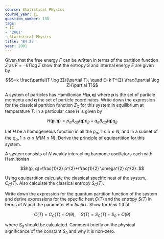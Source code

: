 ```yaml
---
course: Statistical Physics
course_year: II
question_number: 138
tags:
- II
- '2001'
- Statistical Physics
title: 'B4.23 '
year: 2001
---
```



Given that the free energy $F$ can be written in terms of the partition function $Z$ as $F=-k T \log Z$ show that the entropy $S$ and internal energy $E$ are given by

$$S=k \frac{\partial(T \log Z)}{\partial T}, \quad E=k T^{2} \frac{\partial \log Z}{\partial T}$$

A system of particles has Hamiltonian $H(\mathbf{p}, \mathbf{q})$ where $\mathbf{p}$ is the set of particle momenta and $\mathbf{q}$ the set of particle coordinates. Write down the expression for the classical partition function $Z_{C}$ for this system in equilibrium at temperature $T$. In a particular case $H$ is given by

$$H(\mathbf{p}, \mathbf{q})=p_{\alpha} A_{\alpha \beta}(\mathbf{q}) p_{\beta}+q_{\alpha} B_{\alpha \beta}(\mathbf{q}) q_{\beta}$$

Let $H$ be a homogeneous function in all the $p_{\alpha}, 1 \leq \alpha \leq N$, and in a subset of the $q_{\alpha}, 1 \leq \alpha \leq M(M \leq N)$. Derive the principle of equipartition for this system.

A system consists of $N$ weakly interacting harmonic oscillators each with Hamiltonian

$$h(p, q)=\frac{1}{2} p^{2}+\frac{1}{2} \omega^{2} q^{2} .$$

Using equipartition calculate the classical specific heat of the system, $C_{C}(T)$. Also calculate the classical entropy $S_{C}(T)$.

Write down the expression for the quantum partition function of the system and derive expressions for the specific heat $C(T)$ and the entropy $S(T)$ in terms of $N$ and the parameter $\theta=\hbar \omega / k T$. Show for $\theta \ll 1$ that

$$C(T)=C_{C}(T)+O(\theta), \quad S(T)=S_{C}(T)+S_{0}+O(\theta)$$

where $S_{0}$ should be calculated. Comment briefly on the physical significance of the constant $S_{0}$ and why it is non-zero.